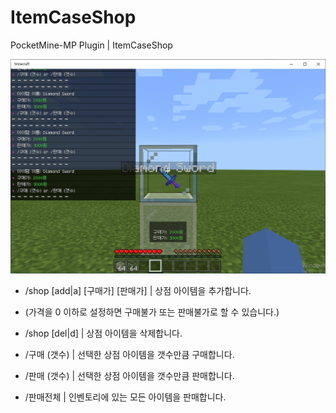 # ItemCaseShop
PocketMine-MP Plugin | ItemCaseShop

![](https://github.com/bl-3an-dev/ItemCaseShop/blob/main/shop.PNG)

- /shop [add|a] [구매가] [판매가] | 상점 아이템을 추가합니다.
- (가격을 0 이하로 설정하면 구매불가 또는 판매불가로 할 수 있습니다.)
- /shop [del|d]                  | 상점 아이템을 삭제합니다.

- /구매 (갯수) | 선택한 상점 아이템을 갯수만큼 구매합니다.
- /판매 (갯수) | 선택한 상점 아이템을 갯수만큼 판매합니다.
- /판매전체 | 인벤토리에 있는 모든 아이템을 판매합니다.

